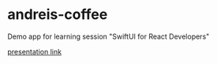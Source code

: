 # andreis-coffee
Demo app for learning session "SwiftUI for React Developers"

[presentation link](https://drive.google.com/file/d/1-Bjj830_2bOKXIEvn-_sK1TZoqdFES2z/view?usp=sharing)

